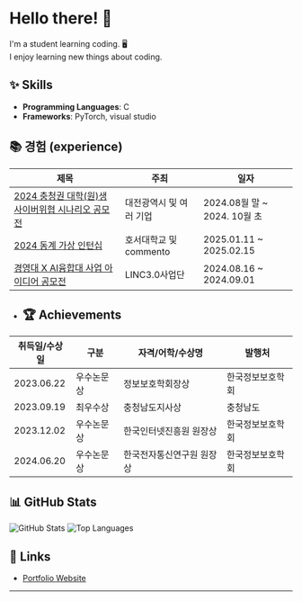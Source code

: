# Hello there! 👋

I'm a student learning coding. 🖥️          
I enjoy learning new things about coding.

## ✨ Skills
- **Programming Languages**: C
- **Frameworks**: PyTorch, visual studio


## 📚 경험 (experience)

| 제목                                                                                        | 주최                   | 일자          |
|---------------------------------------------------------------------------------------------|------------------------|--------------|
| [2024 충청권 대학(원)생 사이버위협 시나리오 공모전](#)                                          | 대전광역시 및 여러 기업 | 2024.08월 말 ~ 2024. 10월 초 |
| [2024 동계 가상 인턴십](#)                                                                    | 호서대학교 및 commento | 2025.01.11 ~ 2025.02.15    |
| [경영대 X AI융합대 사업 아이디어 공모전](#)                                                     |  LINC3.0사업단          | 2024.08.16 ~ 2024.09.01    |

- ## 🏆 Achievements

| 취득일/수상일     | 구분        | 자격/어학/수상명               | 발행처                  |
|-------------------|-------------|-------------------------------|-------------------------|
| 2023.06.22        | 우수논문상  | 정보보호학회장상              | 한국정보보호학회        |
| 2023.09.19        | 최우수상    | 충청남도지사상                | 충청남도                |
| 2023.12.02        | 우수논문상  | 한국인터넷진흥원 원장상       | 한국정보보호학회        |
| 2024.06.20        | 우수논문상  | 한국전자통신연구원 원장상     | 한국정보보호학회        |

## 📊 GitHub Stats
![GitHub Stats](https://github-readme-stats.vercel.app/api?username=Lee-SeungYeol&show_icons=true&theme=radical)
![Top Languages](https://github-readme-stats.vercel.app/api/top-langs/?username=Lee-SeungYeol&layout=compact&theme=radical)

## 🔗 Links
- [Portfolio Website](#)
<!-- - [LinkedIn](#)
- [Twitter](#) -->

---
<!-- **"Learning never exhausts the mind."** - Leonardo da Vinci -->